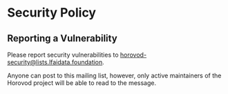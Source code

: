 # Security Policy

## Reporting a Vulnerability

Please report security vulnerabilities to horovod-security@lists.lfaidata.foundation.

Anyone can post to this mailing list, however, only active maintainers of the Horovod project will be able to read to the message.
